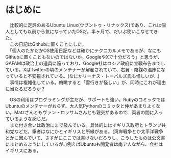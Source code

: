 # はじめに

　比較的に定評のあるUbuntu Linux(ウブントゥ・リナックス)であり、これは個人としても以前から気になっていたOSだ。半ヶ月で、だいぶ使いこなせてきた。  
　この日記はGithubに置くことにした。  
　「個人のたかだかOS使用日記などは確かにテクニカルメモであるが、なにもGithubに置くこともないのではないか。GoogleやXで十分だろう」と思うが、GAFAMは政治上の道具に陥っており、Google社はロシア政府に宣戦布告までしている。XはTwitterの頃のメンテナーが解雇されていて、右翼・陰謀の温床になっていると不安視されている。(なにかリーナス・トーバルズ氏も怪しいが…)  
　事情は複雑化している。俯瞰すると「雲行きが怪しい」が、同時にこれが理由に当たるだろうか？  
 
　OSの利用はプログラミングが主だが、サポートも強い。RubyのコミッタではUbuntuのメンテナーがおらず、大人気Pythonのコミッタと仲があまりよくない。Matzさんともヴァン・ロッサムさんとも親交があるので、両者の間に入っているような感じだ。  
　また付き合いは政治にまで及んでいる。具体的にはイギリス政府とトランプ共和党などだ。筆者はなにかとイギリスと所縁がある。(湾岸戦争とか太平洋戦争とかに因んでいて、さすがにここでは書けないだろうし、こうしたものは公文書にまとめるようにしているが、)例えばUbuntuも開発者は南ア人ながら、会社はイギリスにある。  
